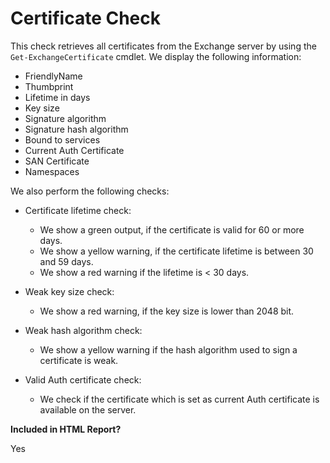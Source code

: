 # Certificate Check

This check retrieves all certificates from the Exchange server by using the `Get-ExchangeCertificate` cmdlet. We display the following information:
- FriendlyName
- Thumbprint
- Lifetime in days
- Key size
- Signature algorithm
- Signature hash algorithm
- Bound to services
- Current Auth Certificate
- SAN Certificate
- Namespaces

We also perform the following checks:

- Certificate lifetime check:
    - We show a green output, if the certificate is valid for 60 or more days.
    - We show a yellow warning, if the certificate lifetime is between 30 and 59 days.
    - We show a red warning if the lifetime is < 30 days.

- Weak key size check:
    - We show a red warning, if the key size is lower than 2048 bit.

- Weak hash algorithm check:
    - We show a yellow warning if the hash algorithm used to sign a certificate is weak.

- Valid Auth certificate check:
    - We check if the certificate which is set as current Auth certificate is available on the server.

**Included in HTML Report?**

Yes